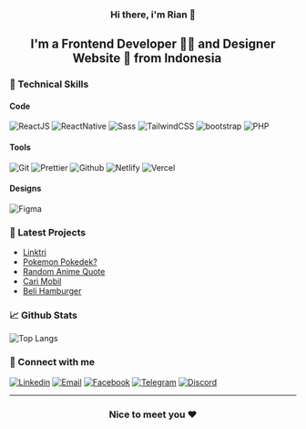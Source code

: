 <h3 align="center"> Hi there, i'm Rian 👋 </h3>

<h2 align="center"> I'm a Frontend Developer 🧑‍💻 and Designer Website 🎨 from Indonesia <img src="https://i.postimg.cc/Xv5KCxn9/indonesia.png" width="16">  </h2>

<h3> 👜 Technical Skills </h3>

<h4> Code </h4>

<span>
  <img src="https://img.shields.io/badge/-ReactJS-50D6FF?logo=react&logoColor=white" alt="ReactJS">
  <img src="https://img.shields.io/badge/-React%20Native-50D6FF?logo=react&logoColor=white" alt="ReactNative">
  <img src="https://img.shields.io/badge/-Sass-CC6699?logo=Sass&logoColor=white" alt="Sass">
  <img src="https://img.shields.io/badge/-TailwindCSS-06B6D4?logo=tailwind css&logoColor=white" alt="TailwindCSS">
  <img src="https://img.shields.io/badge/-Bootstrap-6E2CF2?logo=bootstrap&logoColor=white" alt="bootstrap">
  <img src="https://img.shields.io/badge/-PHP-787CB4?logo=php&logoColor=white" alt="PHP">
</span>

<h4> Tools </h4>

<span>
  <img src="https://img.shields.io/badge/-Git-F05032?logo=Git&logoColor=white" alt="Git">
  <img src="https://img.shields.io/badge/-Prettier-F7B93E?logo=Prettier&logoColor=white" alt="Prettier">
  <img src="https://img.shields.io/badge/-Github-181717?logo=Github&logoColor=white" alt="Github">
  <img src="https://img.shields.io/badge/-Netlify-00C7B7?logo=Netlify&logoColor=white" alt="Netlify">
  <img src="https://img.shields.io/badge/-Vercel-black?logo=Vercel&logoColor=white" alt="Vercel">
</span>

<h4> Designs </h4>

<span>
  <img src="https://img.shields.io/badge/-Figma-F24E1E?logo=Figma&logoColor=white" alt="Figma">
</span>

<h3> 📝 Latest Projects </h3>

<ul>
 <li><a href="https://linktri-ten.vercel.app/">Linktri</a></li>
 <li><a href="https://mfebriann.github.io/pokemon-pokedek/">Pokemon Pokedek?</a></li>
 <li><a href="https://mfebriann.github.io/random-anime-quote/">Random Anime Quote</a></li>
 <li><a href="https://mfebriann.github.io/CariMobil/">Cari Mobil</a></li>
 <li><a href="https://beli-hamburger.netlify.app/">Beli Hamburger</a></li>
</ul>

<h3> 📈 Github Stats </h3>

![Top Langs](https://github-readme-stats.vercel.app/api/top-langs/?username=mfebriann&theme=dracula)

<h3> 🤝 Connect with me </h3>

<span>
  <a href="https://linkedin.com/in/mfebriann" title="LinkedIn"><img src="https://img.shields.io/badge/-Linkedin-0A66C2?logo=Linkedin&logoColor=white" alt="Linkedin"></a>
  <a href="mailto:mfebriann18@gmail.com" title="Email"><img src="https://img.shields.io/badge/-Email-EA4335?logo=Gmail&logoColor=white" alt="Email"></a>
  <a href="https://www.facebook.com/mfebrian22" title="Facebook"><img src="https://img.shields.io/badge/-Facebook-1877F2?logo=Facebook&logoColor=white" alt="Facebook"></a>
  <a href="https://t.me/riann18" title="Telegram"><img src="https://img.shields.io/badge/-Telegram-26A5E4?logo=Telegram&logoColor=white" alt="Telegram"></a>
  <a href="https://discord.com/users/460794998045016066" title="Discord"><img src="https://img.shields.io/badge/-Discord-5865F2?logo=Discord&logoColor=white" alt="Discord"></a>
</span>

---

<h3 align="center"> Nice to meet you ❤️ </h3>

<!--
**mfebriann/mfebriann** is a ✨ _special_ ✨ repository because its `README.md` (this file) appears on your GitHub profile.

Here are some ideas to get you started:

- 🔭 I’m currently working on ...
- 🌱 I’m currently learning ...
- 👯 I’m looking to collaborate on ...
- 🤔 I’m looking for help with ...
- 💬 Ask me about ...
- 📫 How to reach me: ...
- 😄 Pronouns: ...
- ⚡ Fun fact: ...
-->
